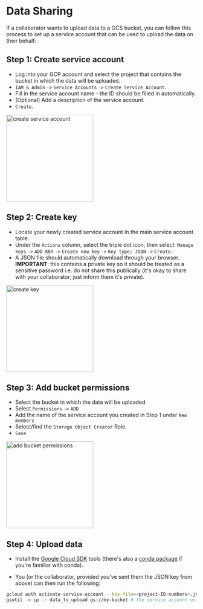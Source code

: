 # Data Sharing

If a collaborator wants to upload data to a GCS bucket, you can follow this
process to set up a service account that can be used to upload the data on their
behalf:

## Step 1: Create service account

- Log into your GCP account and select the project that contains the bucket in
  which the data will be uploaded.
- `IAM & Admin` `->` `Service Accounts` `->` `Create Service Account`.
- Fill in the service account name - the ID should be filled in automatically.
- (Optional) Add a description of the service account.
- `Create`.

<img src="https://i.postimg.cc/dV7XQ6sX/create-service-account.png" alt="create service account" height="230" />

## Step 2: Create key

- Locate your newly created service account in the main service account table.
- Under the `Actions` column, select the triple dot icon, then select:
  `Manage keys` `->` `ADD KEY` `->` `Create new key` `->` `Key type: JSON` `->`
  `Create`.
- A JSON file should automatically download through your browser. **IMPORTANT**:
  this contains a private key so it should be treated as a sensitive password
  i.e. do not share this publically (it's okay to share with your collaborator;
  just inform them it's private).

<img src="https://i.postimg.cc/TPDZ09Bm/create-key.png" alt="create key" height="230" />

## Step 3: Add bucket permissions

- Select the bucket in which the data will be uploaded
- Select `Permissions` `->` `ADD`
- Add the name of the service account you created in Step 1 under `New members`
- Select/find the `Storage Object Creator` Role.
- `Save`

<img src="https://i.postimg.cc/NFfmsNcr/add-bucket-permissions.png" alt="add bucket permissions" height="230" />

## Step 4: Upload data

- Install the
  [Google Cloud SDK](https://cloud.google.com/sdk/docs/install#linux) tools
  (there's also a
  [conda package](https://anaconda.org/conda-forge/google-cloud-sdk) if you're
  familiar with conda).

- You (or the collaborator, provided you've sent them the JSON key from above)
  can then run the following:

```bash
gcloud auth activate-service-account --key-file=<project-ID-numbers>.json  # this only needs to be run once
gsutil -m cp -r data_to_upload gs://my-bucket # the service account only has upload permissions
```
